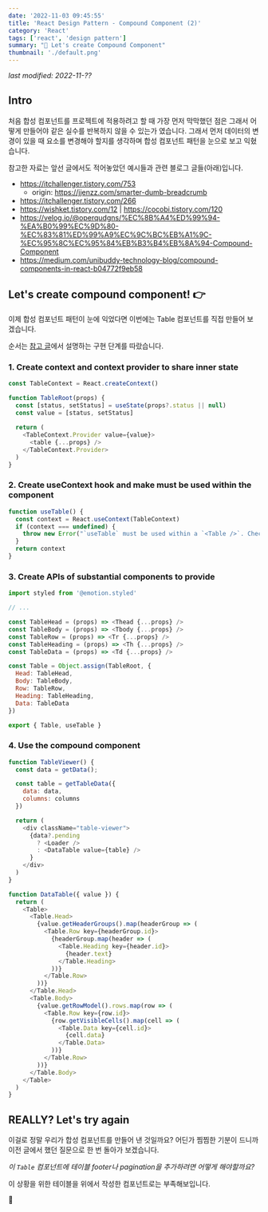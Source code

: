 ```yaml
---
date: '2022-11-03 09:45:55'
title: 'React Design Pattern - Compound Component (2)'
category: 'React'
tags: ['react', 'design pattern']
summary: "🚧 Let's create Compound Component"
thumbnail: './default.png'
---
```


_last modified: 2022-11-??_
## Intro

처음 합성 컴포넌트를 프로젝트에 적용하려고 할 때 가장 먼저 막막했던 점은 그래서 어떻게 만들어야 같은 실수를 반복하지 않을 수 있는가 였습니다. 그래서 먼저 데이터의 변경이 있을 때 요소를 변경해야 할지를 생각하며 합성 컴포넌트 패턴을 눈으로 보고 익혔습니다.

참고한 자료는 앞선 글에서도 적어놓았던 예시들과 관련 블로그 글들(아래)입니다.

- https://itchallenger.tistory.com/753
  - origin: https://jjenzz.com/smarter-dumb-breadcrumb
- https://itchallenger.tistory.com/266
- https://wishket.tistory.com/12 | https://cocobi.tistory.com/120
- https://velog.io/@operqudgns/%EC%8B%A4%ED%99%94-%EA%B0%99%EC%9D%80-%EC%83%81%ED%99%A9%EC%9C%BC%EB%A1%9C-%EC%95%8C%EC%95%84%EB%B3%B4%EB%8A%94-Compound-Component
- https://medium.com/unibuddy-technology-blog/compound-components-in-react-b04772f9eb58


## Let's create compound component! 👉

이제 합성 컴포넌트 패턴이 눈에 익었다면 이번에는 Table 컴포넌트를 직접 만들어 보겠습니다.

순서는 [참고 글](https://itchallenger.tistory.com/266)에서 설명하는 구현 단계를 따랐습니다.

### 1. Create context and context provider to share inner state

```js
const TableContext = React.createContext()

function TableRoot(props) {
  const [status, setStatus] = useState(props?.status || null)
  const value = [status, setStatus]
  
  return (
    <TableContext.Provider value={value}>
      <table {...props} />
    </TableContext.Provider>
  )
}
```

### 2. Create useContext hook and make must be used within the component

```js
function useTable() {
  const context = React.useContext(TableContext)
  if (context === undefined) {
    throw new Error("`useTable` must be used within a `<Table />`. Check the table components out.")
  }
  return context
}
```

### 3. Create APIs of substantial components to provide

```js
import styled from '@emotion.styled'

// ...

const TableHead = (props) => <Thead {...props} />
const TableBody = (props) => <Tbody {...props} />
const TableRow = (props) => <Tr {...props} />
const TableHeading = (props) => <Th {...props} />
const TableData = (props) => <Td {...props} />

const Table = Object.assign(TableRoot, {
  Head: TableHead,
  Body: TableBody,
  Row: TableRow,
  Heading: TableHeading,
  Data: TableData
})

export { Table, useTable }
```

### 4. Use the compound component

```js
function TableViewer() {
  const data = getData();

  const table = getTableData({
    data: data,
    columns: columns
  })

  return (
    <div className="table-viewer">
      {data?.pending
        ? <Loader />
        : <DataTable value={table} />
      }
    </div>
  )
}

function DataTable({ value }) {
  return (
    <Table>
      <Table.Head>
        {value.getHeaderGroups().map(headerGroup => (
          <Table.Row key={headerGroup.id}>
            {headerGroup.map(header => (
              <Table.Heading key={header.id}>
                {header.text}
              </Table.Heading>
            ))}
          </Table.Row>
        ))}
      </Table.Head>
      <Table.Body>
        {value.getRowModel().rows.map(row => (
          <Table.Row key={row.id}>
            {row.getVisibleCells().map(cell => (
              <Table.Data key={cell.id}>
                {cell.data}
              </Table.Data>
            ))}
          </Table.Row>
        ))}
      </Table.Body>
    </Table>
  )
}
```



## REALLY? Let's try again

이걸로 정말 우리가 합성 컴포넌트를 만들어 낸 것일까요? 어딘가 찜찜한 기분이 드니까 이전 글에서 했던 질문으로 한 번 돌아가 보겠습니다.

_이 `Table` 컴포넌트에 테이블 footer나 pagination을 추가하려면 어떻게 해야할까요?_ 

이 상황을 위한 테이블을 위에서 작성한 컴포넌트로는 부족해보입니다.

<!-- 우선 위 질문에 필요한 사항을 정리하고 presentational/business logic을 한 번 분리해보겠습니다.

1. 사용자가 계산하고자 하는 값을 선택한다. → 계산하고자하는 타겟 위치를 특정하여 가져온다.
2. 사용자가 타겟 값을 이용하여 계산할 수식을 입력하고 저장한다. → 타겟 값을 이용하여 저장된 수식에 대입하여 계산된 값을 추출한다.
3. 계산된 값들을 새로운 열 -->


🚧
